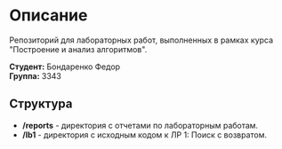 # Описание

Репозиторий для лабораторных работ, выполненных в рамках курса "Построение и анализ алгоритмов".

**Студент:** Бондаренко Федор  
**Группа:** 3343

## Структура
* **/reports** - директория с отчетами по лабораторным работам.
* **/lb1** - директория с исходным кодом к ЛР 1: Поиск с возвратом.